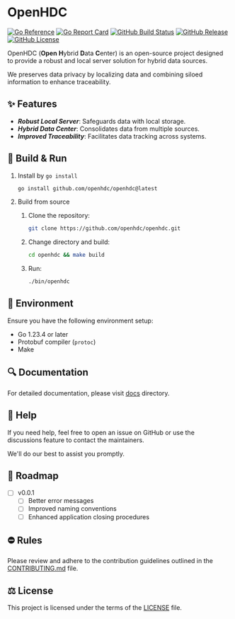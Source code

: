 # OpenHDC

[![Go Reference](https://pkg.go.dev/badge/github.com/openhdc/openhdc.svg)](https://pkg.go.dev/github.com/openhdc/openhdc)
[![Go Report Card](https://goreportcard.com/badge/github.com/openhdc/openhdc?style=flat-square)](https://goreportcard.com/report/github.com/openhdc/openhdc)
[![GitHub Build Status](https://github.com/openhdc/openhdc/actions/workflows/go.yml/badge.svg?style=flat-square)](https://github.com/openhdc/openhdc/actions/workflows/go.yml)
[![GitHub Release](https://img.shields.io/github/v/release/openhdc/openhdc?style=flat-square)](https://github.com/openhdc/openhdc/releases)
[![GitHub License](https://img.shields.io/github/license/openhdc/openhdc)](https://opensource.org/license/mpl-2-0)

OpenHDC (**Open** **H**ybrid **D**ata **C**enter) is an open-source project designed to provide a robust and local server solution for hybrid data sources. 

We preserves data privacy by localizing data and combining siloed information to enhance traceability.

## ✨ Features

- ***Robust Local Server***: Safeguards data with local storage.
- ***Hybrid Data Center***: Consolidates data from multiple sources.
- ***Improved Traceability***: Facilitates data tracking across systems.

## 🍺 Build & Run

1. Install by `go install`

    ```sh
    go install github.com/openhdc/openhdc@latest
    ```

2. Build from source
    1. Clone the repository:

        ```sh
        git clone https://github.com/openhdc/openhdc.git
        ```
    
    2. Change directory and build:

        ```sh
        cd openhdc && make build
        ```
    
    3. Run:
   
        ```sh
        ./bin/openhdc
        ```
    

## 🔨 Environment

Ensure you have the following environment setup:

- Go 1.23.4 or later
- Protobuf compiler (`protoc`)
- Make

## 🔍 Documentation

For detailed documentation, please visit [docs](/docs) directory.

## 🦮 Help

If you need help, feel free to open an issue on GitHub or use the discussions feature to contact the maintainers. 

We'll do our best to assist you promptly.

## 📢 Roadmap
- [ ] v0.0.1
    - [ ] Better error messages
    - [ ] Improved naming conventions
    - [ ] Enhanced application closing procedures

## ⛔ Rules

Please review and adhere to the contribution guidelines outlined in the [CONTRIBUTING.md](CONTRIBUTING.md) file.

## ⚖️ License

This project is licensed under the terms of the [LICENSE](LICENSE) file.
